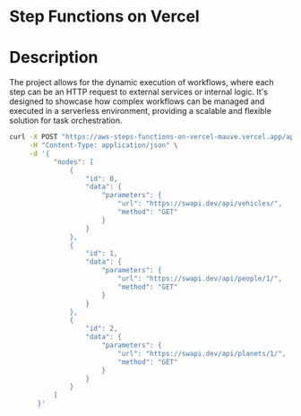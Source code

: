 # Step Functions on Vercel
# Description
The project allows for the dynamic execution of workflows, where each step can be an HTTP request to external services or internal logic. It's designed to showcase how complex workflows can be managed and executed in a serverless environment, providing a scalable and flexible solution for task orchestration.
```sh
curl -X POST "https://aws-steps-functions-on-vercel-mauve.vercel.app/api/step/0?stepIndex=2" \
     -H "Content-Type: application/json" \
     -d '{      
           "nodes": [      
               {            
                   "id": 0,           
                   "data": {                                        
                       "parameters": {    
                           "url": "https://swapi.dev/api/vehicles/",
                           "method": "GET"
                       }
                   }       
               },           
               {
                   "id": 1,           
                   "data": {                                         
                       "parameters": {    
                           "url": "https://swapi.dev/api/people/1/",
                           "method": "GET"
                       }
                   }
               },
               {
                   "id": 2,
                   "data": {
                       "parameters": {
                           "url": "https://swapi.dev/api/planets/1/",
                           "method": "GET"
                       }
                   }
               }
           ]
       }'

```
